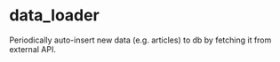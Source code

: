 # data_loader

Periodically auto-insert new data (e.g. articles) to db by fetching it from external API.

